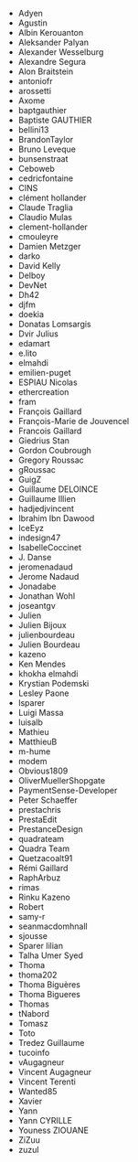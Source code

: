 - Adyen 
- Agustin 
- Albin Kerouanton 
- Aleksander Palyan 
- Alexander Wesselburg 
- Alexandre Segura 
- Alon Braitstein 
- antoniofr 
- arossetti 
- Axome 
- baptgauthier 
- Baptiste GAUTHIER 
- bellini13 
- BrandonTaylor 
- Bruno Leveque 
- bunsenstraat 
- Ceboweb 
- cedricfontaine 
- CINS 
- clément hollander 
- Claude Traglia 
- Claudio Mulas 
- clement-hollander 
- cmouleyre 
- Damien Metzger 
- darko 
- David Kelly 
- Delboy 
- DevNet 
- Dh42 
- djfm 
- doekia 
- Donatas Lomsargis 
- Dvir Julius 
- edamart 
- e.lito 
- elmahdi 
- emilien-puget 
- ESPIAU Nicolas 
- ethercreation 
- fram 
- François Gaillard 
- François-Marie de Jouvencel 
- Francois Gaillard 
- Giedrius Stan 
- Gordon Coubrough 
- Gregory Roussac 
- gRoussac 
- GuigZ 
- Guillaume DELOINCE 
- Guillaume Illien 
- hadjedjvincent 
- Ibrahim Ibn Dawood 
- IceEyz 
- indesign47 
- IsabelleCoccinet 
- J. Danse 
- jeromenadaud 
- Jerome Nadaud 
- Jonadabe 
- Jonathan Wohl 
- joseantgv 
- Julien 
- Julien Bijoux 
- julienbourdeau 
- Julien Bourdeau 
- kazeno 
- Ken Mendes 
- khokha elmahdi 
- Krystian Podemski 
- Lesley Paone 
- lsparer 
- Luigi Massa 
- luisalb 
- Mathieu 
- MatthieuB 
- m-hume 
- modem 
- Obvious1809 
- OliverMuellerShopgate 
- PaymentSense-Developer 
- Peter Schaeffer 
- prestachris 
- PrestaEdit 
- PrestanceDesign 
- quadrateam 
- Quadra Team 
- Quetzacoalt91 
- Rémi Gaillard 
- RaphArbuz 
- rimas 
- Rinku Kazeno 
- Robert 
- samy-r 
- seanmacdomhnall 
- sjousse 
- Sparer lilian 
- Talha Umer Syed 
- Thoma 
- thoma202 
- Thoma Biguères 
- Thoma Bigueres 
- Thomas 
- tNabord 
- Tomasz 
- Toto 
- Tredez Guillaume 
- tucoinfo 
- vAugagneur 
- Vincent Augagneur 
- Vincent Terenti 
- Wanted85 
- Xavier 
- Yann 
- Yann CYRILLE 
- Youness ZIOUANE 
- ZiZuu 
- zuzul 
